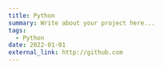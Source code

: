 ```yaml
---
title: Python
summary: Write about your project here...
tags:
  - Python
date: 2022-01-01
external_link: http://github.com
---
```

